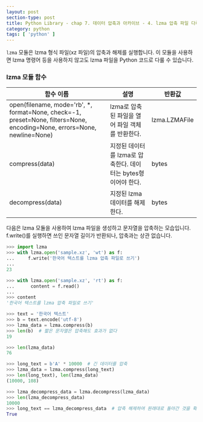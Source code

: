 ```yaml
---
layout: post
section-type: post
title: Python Library - chap 7. 데이터 압축과 아카이브 - 4. lzma 압축 파일 다루기
category: python
tags: [ 'python' ]
---
```


`lzma` 모듈은 lzma 형식 파일(xz 파일)의 압축과 해제를 실행합니다. 이 모듈을 사용하면 lzma 명령어 등을 사용하지 않고도 lzma 파일을 Python 코드로 다룰 수 있습니다.

### lzma 모듈 함수

함수 이름 | 설명 | 반환값
---|---|---
open(filename, mode='rb', \*, format=None, check=-1, preset=None, filters=None, encoding=None, errors=None, newline=None) | lzma로 압축된 파일을 열어 파일 객체를 반환한다. | lzma.LZMAFile
compress(data) | 지정된 데이터를 lzma로 압축한다. 데이터는 bytes형이어야 한다. | bytes
decompress(data) | 지정된 lzma 데이터를 해제한다. | bytes

다음은 lzma 모듈을 사용하여 lzma 파일을 생성하고 문자열을 압축하는 모습입니다. f.write()를 실행하면 쓰인 문자열 길이가 반환되나, 압축과는 상관 없습니다.

```python
>>> import lzma
>>> with lzma.open('sample.xz', 'wt') as f:
...     f.write('한국어 텍스트를 lzma 압축 파일로 쓰기')
...
23

>>> with lzma.open('sample.xz', 'rt') as f:
...      content = f.read()
...
>>> content
'한국어 텍스트를 lzma 압축 파일로 쓰기'

>>> text = '한국어 텍스트'
>>> b = text.encode('utf-8')
>>> lzma_data = lzma.compress(b)
>>> len(b)  # 짧은 문자열은 압축해도 효과가 없다
19

>>> len(lzma_data)
76

>>> long_text = b'A' * 10000  # 긴 데이터를 압축
>>> lzma_data = lzma.compress(long_text)
>>> len(long_text), len(lzma_data)
(10000, 108)

>>> lzma_decompress_data = lzma.decompress(lzma_data)
>>> len(lzma_decompress_data)
10000
>>> long_text == lzma_decompress_data  # 압축 해제하여 원래대로 돌아간 것을 확인
True
```
